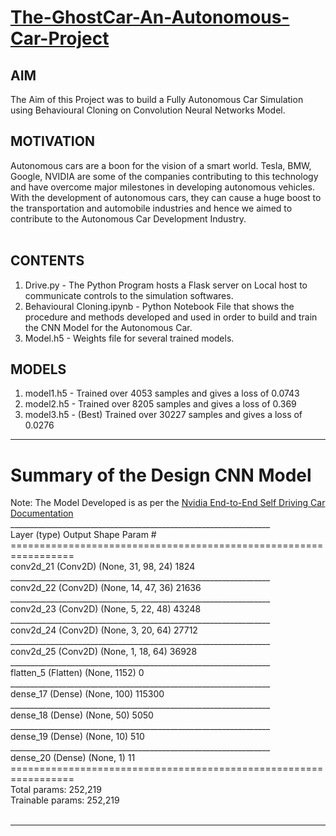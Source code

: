 # [The-GhostCar-An-Autonomous-Car-Project]()

## AIM
The Aim of this Project was to build a Fully Autonomous Car Simulation using Behavioural Cloning on Convolution Neural Networks Model.
<br>

## MOTIVATION
Autonomous cars are a boon for the vision of a smart world. Tesla, BMW, Google, NVIDIA are some of the companies contributing to this technology and have overcome major milestones in developing autonomous vehicles. With the development of autonomous cars, they can cause a huge boost to the transportation and automobile industries and hence we aimed to contribute to the Autonomous Car Development Industry. <br>
<br>

## CONTENTS
1) Drive.py - The Python Program hosts a Flask server on Local host to communicate controls to the simulation softwares. <br>
2) Behavioural Cloning.ipynb - Python Notebook File that shows the procedure and methods developed and used in order to build and train the CNN Model for the Autonomous Car. <br>
3) Model.h5 - Weights file for several trained models. <br>


## MODELS <br>
1) model1.h5 - Trained over 4053 samples and gives a loss of 0.0743 <br>
2) model2.h5 - Trained over 8205 samples and gives a loss of 0.369 <br>
3) model3.h5 - (Best) Trained over 30227 samples and gives a loss of 0.0276 <br>
<hr>

# Summary of the Design CNN Model
Note: The Model Developed is as per the [Nvidia End-to-End Self Driving Car Documentation](https://images.nvidia.com/content/tegra/automotive/images/2016/solutions/pdf/end-to-end-dl-using-px.pdf)
<br>
_________________________________________________________________ <br>
Layer (type)                 Output Shape              Param #    <br>
================================================================= <br>
conv2d_21 (Conv2D)           (None, 31, 98, 24)        1824       <br>
_________________________________________________________________ <br>
conv2d_22 (Conv2D)           (None, 14, 47, 36)        21636      <br>
_________________________________________________________________ <br>
conv2d_23 (Conv2D)           (None, 5, 22, 48)         43248      <br>
_________________________________________________________________ <br>
conv2d_24 (Conv2D)           (None, 3, 20, 64)         27712      <br>
_________________________________________________________________ <br>
conv2d_25 (Conv2D)           (None, 1, 18, 64)         36928      <br>
_________________________________________________________________ <br>
flatten_5 (Flatten)          (None, 1152)              0          <br>
_________________________________________________________________ <br>
dense_17 (Dense)             (None, 100)               115300     <br>
_________________________________________________________________ <br>
dense_18 (Dense)             (None, 50)                5050       <br>
_________________________________________________________________ <br>
dense_19 (Dense)             (None, 10)                510        <br>
_________________________________________________________________ <br>
dense_20 (Dense)             (None, 1)                 11         <br>
================================================================= <br>
Total params: 252,219 <br>
Trainable params: 252,219 <br>
 <br>
<hr>
